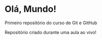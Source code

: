 # Olá, Mundo!
Primeiro repositório do curso de Git e GitHub

Repositório criado durante uma aula ao vivo! 
